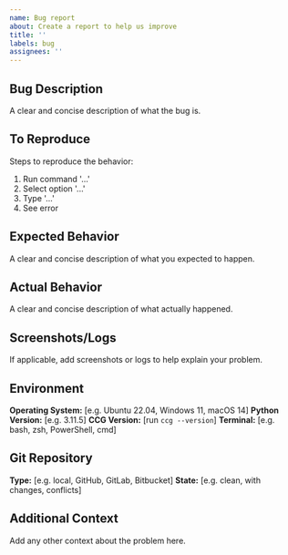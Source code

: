 ```yaml
---
name: Bug report
about: Create a report to help us improve
title: ''
labels: bug
assignees: ''
---
```


## Bug Description
A clear and concise description of what the bug is.

## To Reproduce
Steps to reproduce the behavior:
1. Run command '...'
2. Select option '...'
3. Type '...'
4. See error

## Expected Behavior
A clear and concise description of what you expected to happen.

## Actual Behavior
A clear and concise description of what actually happened.

## Screenshots/Logs
If applicable, add screenshots or logs to help explain your problem.

## Environment
**Operating System:** [e.g. Ubuntu 22.04, Windows 11, macOS 14]
**Python Version:** [e.g. 3.11.5]
**CCG Version:** [run `ccg --version`]
**Terminal:** [e.g. bash, zsh, PowerShell, cmd]

## Git Repository
**Type:** [e.g. local, GitHub, GitLab, Bitbucket]
**State:** [e.g. clean, with changes, conflicts]

## Additional Context
Add any other context about the problem here.
